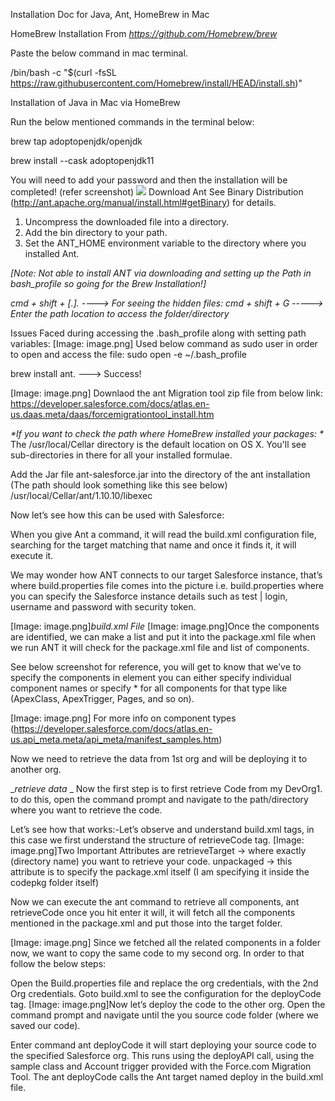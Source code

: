 Installation Doc for Java, Ant, HomeBrew in Mac

HomeBrew Installation From _https://github.com/Homebrew/brew_


Paste the below command in mac terminal.

/bin/bash -c "$(curl -fsSL https://raw.githubusercontent.com/Homebrew/install/HEAD/install.sh)"


Installation of Java in Mac via HomeBrew

Run the below mentioned commands in the terminal below:

brew tap adoptopenjdk/openjdk

brew install --cask adoptopenjdk11

You will need to add your password and then the installation will be completed! (refer screenshot)
<img src="https://user-images.githubusercontent.com/61345495/116382074-2acfec00-a833-11eb-89f5-9e06ae00da2c.png">
Download Ant  See Binary Distribution (http://ant.apache.org/manual/install.html#getBinary) for details.

1. Uncompress the downloaded file into a directory.
2. Add the bin directory to your path.
3. Set the ANT_HOME environment variable to the directory where you installed Ant.

*[Note: Not able to install ANT via downloading and setting up the Path in bash_profile so going for the Brew Installation!]*


*cmd + shift + [.].  ----> For seeing the hidden files:
cmd + shift + G -----> Enter the path location to access the folder/directory* 

Issues Faced during accessing the .bash_profile along with setting path variables:
[Image: image.png]
Used below command as sudo user in order to open and access the file:
sudo open -e ~/.bash_profile

brew install ant. ---> Success!


[Image: image.png]
Downlaod the ant Migration tool zip file from below link:
https://developer.salesforce.com/docs/atlas.en-us.daas.meta/daas/forcemigrationtool_install.htm


_*If you want to check the path where HomeBrew installed your packages:
*_
The /usr/local/Cellar directory is the default location on OS X. You'll see sub-directories in there for all your installed formulae.

Add the Jar file ant-salesforce.jar into the directory of the ant installation (The path should look something like this see below)
/usr/local/Cellar/ant/1.10.10/libexec


Now let’s see how this can be used with Salesforce:


When you give Ant a command, it will read the build.xml configuration file, searching for the target matching that name and once it finds it, it will execute it.

We may wonder how ANT connects to our target Salesforce instance, that’s where build.properties file comes into the picture 
i.e. build.properties where you can specify the Salesforce instance details such as test | login, username and password with security token.

[Image: image.png]*build.xml File*
[Image: image.png]Once the components are identified, we can make a list and put it into the package.xml file 
when we run ANT it will check for the package.xml file and list of components. 

See below screenshot for reference, you will get to know that we’ve to specify the components in element you can either specify individual component names or specify * for all components for that type like (ApexClass, ApexTrigger, Pages, and so on). 

[Image: image.png]
For more info on component types (https://developer.salesforce.com/docs/atlas.en-us.api_meta.meta/api_meta/manifest_samples.htm)

Now we need to retrieve the data from 1st org and will be deploying it to another org.

_*retrieve data* _
Now the first step is to first retrieve Code from my DevOrg1. to do this, open the command prompt and navigate to the path/directory where you want to retrieve the code.

Let’s see how that works:-Let’s observe and understand build.xml tags, in this case we first understand the structure of retrieveCode tag.
[Image: image.png]Two Important Attributes are 
retrieveTarget → where exactly (directory name) you want to retrieve your code.
unpackaged → this attribute is to specify the package.xml itself (I am specifying it inside the codepkg folder itself)

Now we can execute the ant command to retrieve all components, ant retrieveCode
once you hit enter it will, it will fetch all the components mentioned in the package.xml and put those into the target folder.

[Image: image.png]
Since we fetched all the related components in a folder now, we want to copy the same code to my second org. In order to that follow the below steps:

Open the Build.properties file and replace the org credentials, with the 2nd Org credentials.
Goto build.xml to see the configuration for the deployCode tag. <Screenshot below>
[Image: image.png]Now let’s deploy the code to the other org.
Open the command prompt and navigate until the you source code folder (where we saved our code).

Enter command ant deployCode 
it will start deploying your source code to the specified Salesforce org. 
This runs using the deployAPI call, using the sample class and Account trigger provided with the Force.com Migration Tool. The ant deployCode calls the Ant target named deploy in the build.xml file.
